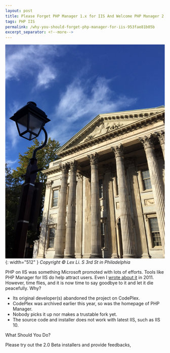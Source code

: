```yaml
---
layout: post
title: Please Forget PHP Manager 1.x for IIS And Welcome PHP Manager 2.0 for IIS
tags: PHP IIS
permalink: /why-you-should-forget-php-manager-for-iis-953fae81b05b
excerpt_separator: <!--more-->
---
```

![img-description](/images/s-3rd-st.jpg){: width="512" }
_Copyright © Lex Li. S 3rd St in Philadelphia_

PHP on IIS was something Microsoft promoted with lots of efforts. Tools like PHP Manager for IIS do help attract users. Even I [wrote about it](https://halfblood.pro/product-review-php-manager-for-iis-e17105c8f751) in 2011. However, time flies, and it is now time to say goodbye to it and let it die peacefully. Why?

* Its original developer(s) abandoned the project on CodePlex.
* CodePlex was archived earlier this year, so was the homepage of PHP Manager.
* Nobody picks it up nor makes a trustable fork yet.
* The source code and installer does not work with latest IIS, such as IIS 10.
<!--more-->

What Should You Do?

Please try out the 2.0 Beta installers and provide feedbacks,